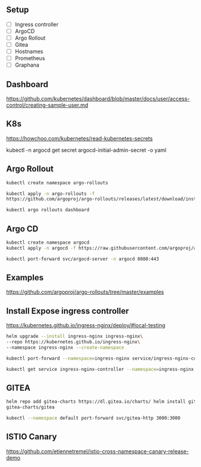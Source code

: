 ## Setup

- [ ] Ingress controller
- [ ] ArgoCD
- [ ] Argo Rollout
- [ ] Gitea
- [ ] Hostnames
- [ ] Prometheus
- [ ] Graphana

## Dashboard

https://github.com/kubernetes/dashboard/blob/master/docs/user/access-control/creating-sample-user.md

## K8s

https://howchoo.com/kubernetes/read-kubernetes-secrets

kubectl -n argocd get secret argocd-initial-admin-secret -o yaml

## Argo Rollout

```bash
kubectl create namespace argo-rollouts 

kubectl apply -n argo-rollouts -f
https://github.com/argoproj/argo-rollouts/releases/latest/download/install.yaml

kubectl argo rollouts dashboard
```

## Argo CD

```bash
kubectl create namespace argocd
kubectl apply -n argocd -f https://raw.githubusercontent.com/argoproj/argo-cd/stable/manifests/install.yaml

kubectl port-forward svc/argocd-server -n argocd 8080:443
```

## Examples

https://github.com/argoproj/argo-rollouts/tree/master/examples

## Install Expose ingress controller

https://kubernetes.github.io/ingress-nginx/deploy/#local-testing

```bash
helm upgrade --install ingress-nginx ingress-nginx\
--repo https://kubernetes.github.io/ingress-nginx\
--namespace ingress-nginx --create-namespace
```

```bash
kubectl port-forward --namespace=ingress-nginx service/ingress-nginx-controller 8080:80
```

```bash
kubectl get service ingress-nginx-controller --namespace=ingress-nginx
```

## GITEA

```bash
helm repo add gitea-charts https://dl.gitea.io/charts/ helm install gitea
gitea-charts/gitea
```

```bash
kubectl --namespace default port-forward svc/gitea-http 3000:3000
```

## ISTIO Canary

https://github.com/etiennetremel/istio-cross-namespace-canary-release-demo
